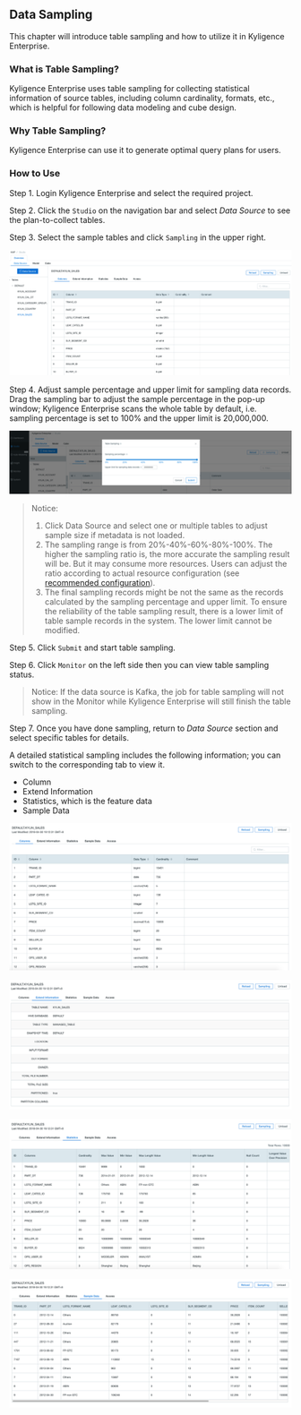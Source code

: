 ## Data Sampling

This chapter will introduce table sampling and how to utilize it in Kyligence Enterprise.



### What is Table Sampling?

Kyligence Enterprise uses table sampling for collecting statistical information of source tables, including column cardinality, formats, etc., which is helpful for following data modeling and cube design.



### Why Table Sampling?

Kyligence Enterprise can use it to generate optimal query plans for users.



### How to Use

Step 1. Login Kyligence Enterprise and select the required project.

Step 2. Click the `Studio` on the navigation bar and select *Data Source*  to see the plan-to-collect tables.

Step 3. Select the sample tables and click `Sampling` in the upper right.

![Click Sampling button](images/collect_statistics.1.png)



Step 4. Adjust sample percentage and upper limit for sampling data records. Drag the sampling bar to adjust the sample percentage in the pop-up window; Kyligence Enterprise scans the whole table by default, i.e. sampling percentage is set to 100% and the upper limit is 20,000,000.

![Adjust the sample size](images/tablesampling_percentage.png)

> Notice: 
>
> 1. Click Data Source and select one or multiple tables to adjust sample size if metadata is not loaded.
> 2. The sampling range is from 20%-40%-60%-80%-100%. The higher the sampling ratio is, the more accurate the sampling result will be. But it may consume more resources. Users can adjust the ratio according to actual resource configuration (see [recommended configuration](../config/recommend_settings.en.md )).
> 3. The final sampling records might be not the same as the records calculated by the sampling percentage and upper limit. To ensure the reliability of the table sampling result, there is a lower limit of table sample records in the system. The lower limit cannot be modified.

Step 5. Click `Submit` and start table sampling.

Step 6. Click `Monitor` on the left side then you can view table sampling status.

> Notice: If the data source is Kafka, the job for table sampling will not show in the Monitor while Kyligence Enterprise will still finish the table sampling.

Step 7. Once you have done sampling, return to *Data Source* section and select specific tables for details.

A detailed statistical sampling includes the following information; you can switch to the corresponding tab to view it.

- Column
- Extend Information
- Statistics, which is the feature data
- Sample Data

![Column](images/collect_statistics.3.png)

![Extend Information](images/collect_statistics.4.png)

![Feature Data](images/collect_statistics.5.png)

![Sample Data](images/collect_statistics.6.png)



